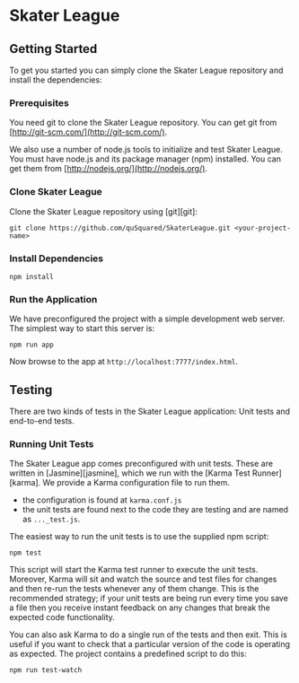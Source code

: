 # Skater League

## Getting Started

To get you started you can simply clone the Skater League repository and install the dependencies:

### Prerequisites

You need git to clone the Skater League repository. You can get git from
[http://git-scm.com/](http://git-scm.com/).

We also use a number of node.js tools to initialize and test Skater League. You must have node.js and
its package manager (npm) installed.  You can get them from [http://nodejs.org/](http://nodejs.org/).

### Clone Skater League

Clone the Skater League repository using [git][git]:

```
git clone https://github.com/quSquared/SkaterLeague.git <your-project-name>

```

### Install Dependencies

```
npm install

```

### Run the Application

We have preconfigured the project with a simple development web server.  The simplest way to start
this server is:

```
npm run app

```

Now browse to the app at `http://localhost:7777/index.html`.

## Testing

There are two kinds of tests in the Skater League application: Unit tests and end-to-end tests.

### Running Unit Tests

The Skater League app comes preconfigured with unit tests. These are written in
[Jasmine][jasmine], which we run with the [Karma Test Runner][karma]. We provide a Karma
configuration file to run them.

* the configuration is found at `karma.conf.js`
* the unit tests are found next to the code they are testing and are named as `..._test.js`.

The easiest way to run the unit tests is to use the supplied npm script:

```
npm test
```

This script will start the Karma test runner to execute the unit tests. Moreover, Karma will sit and
watch the source and test files for changes and then re-run the tests whenever any of them change.
This is the recommended strategy; if your unit tests are being run every time you save a file then
you receive instant feedback on any changes that break the expected code functionality.

You can also ask Karma to do a single run of the tests and then exit.  This is useful if you want to
check that a particular version of the code is operating as expected.  The project contains a
predefined script to do this:

```
npm run test-watch
```